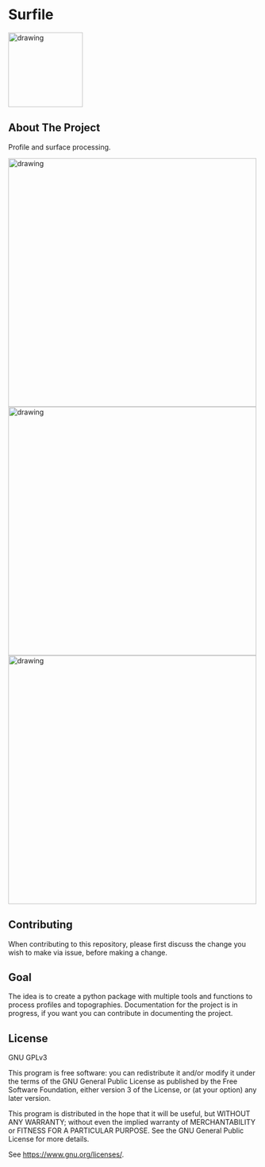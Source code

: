 # Surfile


<!-- PROJECT LOGO -->
<img src="https://user-images.githubusercontent.com/62064962/203508692-ef99811a-7b6e-40bb-9a96-160056c3cbe2.PNG" alt="drawing" width="150"/>

<!-- ABOUT THE PROJECT -->
## About The Project
Profile and surface processing.

<!-- USAGE EXAMPLES -->

<img src="https://user-images.githubusercontent.com/62064962/203512071-66eb1ae4-2c17-4e45-9371-e04f86580d18.png" alt="drawing" width="500" class="center"/>  
<img src="https://user-images.githubusercontent.com/62064962/203511581-7370c9a6-e920-4dd4-922f-b7e306f77190.png" alt="drawing" width="500" class="center"/> 
<img src="https://user-images.githubusercontent.com/62064962/203512435-881b27aa-2480-4f41-b069-3c0198b760f5.png" alt="drawing" width="500" class="center"/>

<!-- CONTRIBUTING -->
## Contributing
When contributing to this repository, please first discuss the change you wish to make via issue, before making a change.

<!-- GOAL -->
## Goal
The idea is to create a python package with multiple tools and functions to process profiles and topographies.
Documentation for the project is in progress, if you want you can contribute in documenting the project.

<!-- LICENSE -->
## License
GNU GPLv3

This program is free software: you can redistribute it and/or modify
it under the terms of the GNU General Public License as published by
the Free Software Foundation, either version 3 of the License, or
(at your option) any later version.

This program is distributed in the hope that it will be useful,
but WITHOUT ANY WARRANTY; without even the implied warranty of
MERCHANTABILITY or FITNESS FOR A PARTICULAR PURPOSE.  See the
GNU General Public License for more details.

See <https://www.gnu.org/licenses/>.

